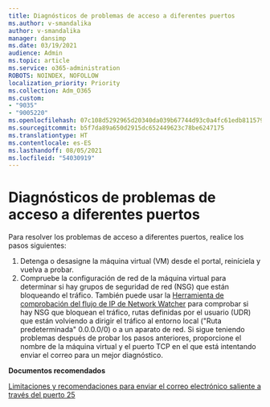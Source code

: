 ```yaml
---
title: Diagnósticos de problemas de acceso a diferentes puertos
ms.author: v-smandalika
author: v-smandalika
manager: dansimp
ms.date: 03/19/2021
audience: Admin
ms.topic: article
ms.service: o365-administration
ROBOTS: NOINDEX, NOFOLLOW
localization_priority: Priority
ms.collection: Adm_O365
ms.custom:
- "9035"
- "9005220"
ms.openlocfilehash: 07c108d5292965d20340da039b67744d93c0a4fc61edb8115796671f2f7f1552
ms.sourcegitcommit: b5f7da89a650d2915dc652449623c78be6247175
ms.translationtype: HT
ms.contentlocale: es-ES
ms.lasthandoff: 08/05/2021
ms.locfileid: "54030919"
---
```

# <a name="diagnostics-for-different-ports-access-issues"></a>Diagnósticos de problemas de acceso a diferentes puertos

Para resolver los problemas de acceso a diferentes puertos, realice los pasos siguientes:

1. Detenga o desasigne la máquina virtual (VM) desde el portal, reiníciela y vuelva a probar. 
2. Compruebe la configuración de red de la máquina virtual para determinar si hay grupos de seguridad de red (NSG) que están bloqueando el tráfico. También puede usar la [Herramienta de comprobación del flujo de IP de Network Watcher](https://docs.microsoft.com/azure/network-watcher/network-watcher-ip-flow-verify-overview?WT.mc_id=Portal-Microsoft_Azure_Support) para comprobar si hay NSG que bloquean el tráfico, rutas definidas por el usuario (UDR) que están volviendo a dirigir el tráfico al entorno local ("Ruta predeterminada" 0.0.0.0/0) o a un aparato de red.
Si sigue teniendo problemas después de probar los pasos anteriores, proporcione el nombre de la máquina virtual y el puerto TCP en el que está intentando enviar el correo para un mejor diagnóstico.

**Documentos recomendados**

[Limitaciones y recomendaciones para enviar el correo electrónico saliente a través del puerto 25](https://docs.microsoft.com/azure/virtual-network/troubleshoot-outbound-smtp-connectivity)